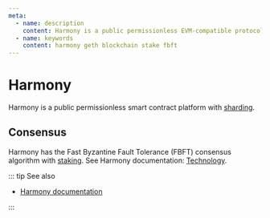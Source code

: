 ```yaml
---
meta:
  - name: description
    content: Harmony is a public permissionless EVM-compatible protocol with sharding.
  - name: keywords
    content: harmony geth blockchain stake fbft
---
```


# Harmony

Harmony is a public permissionless smart contract platform with [sharding](https://docs.harmony.one/home/general/technology/sharding).

## Consensus

Harmony has the Fast Byzantine Fault Tolerance (FBFT) consensus algorithm with [staking](https://docs.harmony.one/home/general/technology/effective-proof-of-stake). See Harmony documentation: [Technology](https://docs.harmony.one/home/general/technology).

::: tip See also

* [Harmony documentation](https://docs.harmony.one/)

:::
